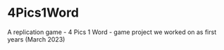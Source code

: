 # 4Pics1Word
A replication game - 4 Pics 1 Word - game project we worked on as first years (March 2023)
